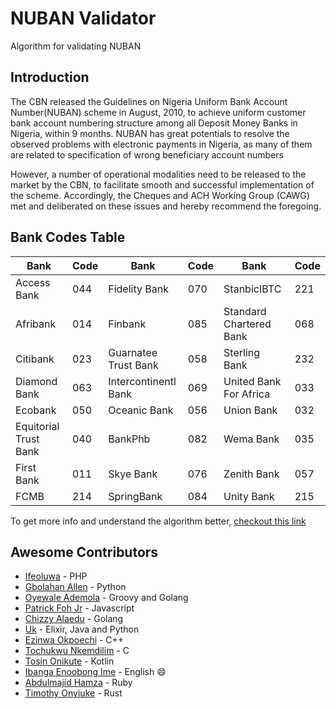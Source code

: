 # NUBAN Validator
Algorithm for validating NUBAN

## Introduction
The CBN released the Guidelines on Nigeria Uniform Bank Account Number(NUBAN) scheme in August, 2010, to achieve uniform customer bank account numbering structure among all Deposit Money Banks in Nigeria, within 9 months. NUBAN has great potentials to resolve the observed problems with electronic payments in Nigeria, as many of
them are related to specification of wrong beneficiary account numbers

However, a number of operational modalities need to be released to the market by the CBN, to facilitate smooth and successful implementation of the scheme. Accordingly, the Cheques and ACH Working Group (CAWG) met and deliberated on these issues and hereby recommend the foregoing.

## Bank Codes Table

| Bank | Code | Bank | Code | Bank | Code |
| ------ | ------ | ------ | ------ | ------ | ------ |
| Access Bank | 044 | Fidelity Bank | 070 | StanbicIBTC | 221 |
| Afribank | 014 | Finbank | 085 | Standard Chartered Bank | 068 |
| Citibank | 023 | Guarnatee Trust Bank | 058 | Sterling Bank | 232 | 
| Diamond Bank | 063 | Intercontinentl Bank | 069 | United Bank For Africa | 033 | 
| Ecobank | 050 | Oceanic Bank | 056 | Union Bank | 032 | 
| Equitorial Trust Bank | 040 | BankPhb | 082 | Wema Bank | 035 | 
| First Bank | 011 | Skye Bank | 076 | Zenith Bank | 057 | 
| FCMB | 214 | SpringBank | 084 | Unity Bank | 215 | 

To get more info and understand the algorithm better, [checkout this link](https://www.cbn.gov.ng/OUT/2011/CIRCULARS/BSPD/NUBAN%20PROPOSALS%20V%200%204-%2003%2009%202010.PDF)

## Awesome Contributors
- [Ifeoluwa](https://github.com/iifeoluwa) - PHP
- [Gbolahan Allen](https://github.com/allengblack) - Python
- [Oyewale Ademola](https://github.com/saopayne) - Groovy and Golang
- [Patrick Foh Jr](https://github.com/mrfoh) - Javascript
- [Chizzy Alaedu](https://github.com/tenorz007) - Golang
- [Uk](https://github.com/ukchukx) - Elixir, Java and Python
- [Ezinwa Okpoechi](https://github.com/BrainMaestro) - C++
- [Tochukwu Nkemdilim](https://github.com/Nagato23) - C
- [Tosin Onikute](https://github.com/tosinonikute) - Kotlin 
- [Ibanga Enoobong Ime](https://github.com/EnoIme) - English :smile:
- [Abdulmajid Hamza](https://github.com/skaex) - Ruby
- [Timothy Onyiuke](https://github.com/timolinn) - Rust



